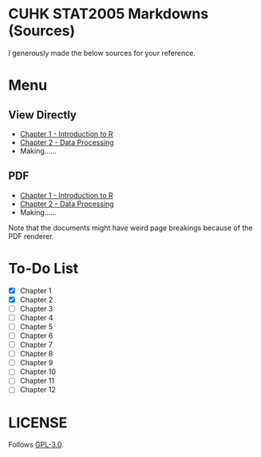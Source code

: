 # CUHK STAT2005 Markdowns (Sources)

I generously made the below sources for your reference.

# Menu

## View Directly
 - [Chapter 1 - Introduction to R]("./Ch1/Ch1_MD.md")
 - [Chapter 2 - Data Processing]("./Ch2/Ch2_MD.md")
 - Making......

## PDF
 - [Chapter 1 - Introduction to R]("./Ch1/Ch1_MD.pdf")
 - [Chapter 2 - Data Processing]("./Ch2/Ch2_MD.md")
 - Making......

Note that the documents might have weird page breakings because of the PDF renderer.

# To-Do List

 - [x] Chapter 1
 - [x] Chapter 2
 - [ ] Chapter 3
 - [ ] Chapter 4
 - [ ] Chapter 5
 - [ ] Chapter 6
 - [ ] Chapter 7
 - [ ] Chapter 8
 - [ ] Chapter 9
 - [ ] Chapter 10
 - [ ] Chapter 11
 - [ ] Chapter 12

# LICENSE
Follows [GPL-3.0]("./LICENSE").